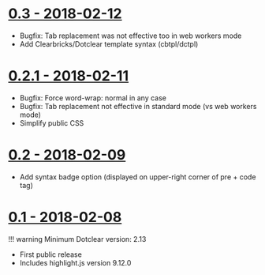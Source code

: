 [0.3 - 2018-02-12](https://open-time.net/post/2018/02/12/Plugin-hljs-3-pour-Dotclear)
================

* Bugfix: Tab replacement was not effective too in web workers mode
* Add Clearbricks/Dotclear template syntax (cbtpl/dctpl)

[0.2.1 - 2018-02-11](https://open-time.net/post/2018/02/11/Plugin-hljs-021-pour-Dotclear)
================

 * Bugfix: Force word-wrap: normal in any case
 * Bugfix: Tab replacement not effective in standard mode (vs web workers mode)
 * Simplify public CSS

[0.2 - 2018-02-09](https://open-time.net/post/2018/02/09/Plugin-hljs-02-pour-Dotclear)
================

 * Add syntax badge option (displayed on upper-right corner of pre + code tag)

[0.1 - 2018-02-08](https://open-time.net/post/2018/02/08/Plugin-hljs-01-pour-Dotclear)
================

!!! warning
    Minimum Dotclear version: 2.13

 * First public release
 * Includes highlight.js version 9.12.0

